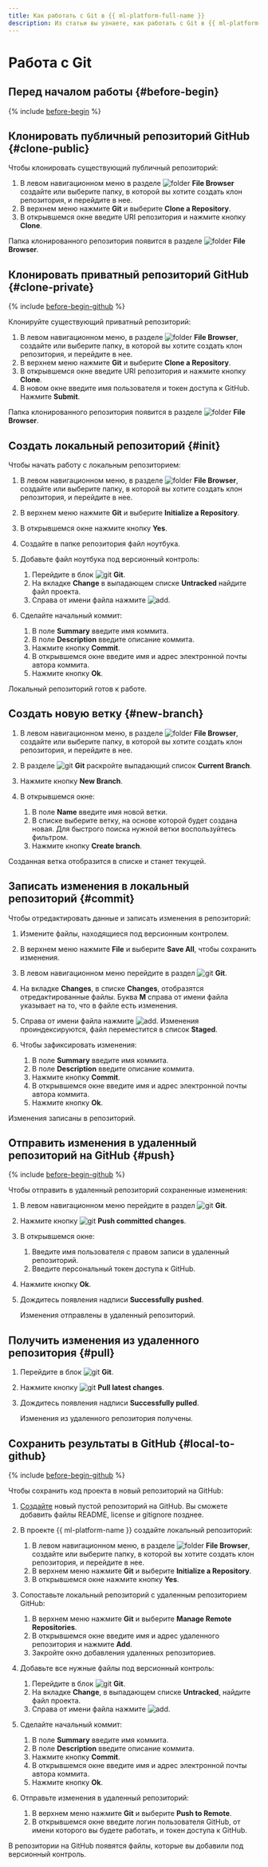```yaml
---
title: Как работать с Git в {{ ml-platform-full-name }}
description: Из статьи вы узнаете, как работать с Git в {{ ml-platform-name }}.
---
```


# Работа с Git

## Перед началом работы {#before-begin}

{% include [before-begin](../../../_includes/datasphere/ui-before-begin.md) %}

## Клонировать публичный репозиторий GitHub {#clone-public}

Чтобы клонировать существующий публичный репозиторий:

1. В левом навигационном меню в разделе ![folder](../../../_assets/datasphere/jupyterlab/folder.svg) **File Browser** создайте или выберите папку, в которой вы хотите создать клон репозитория, и перейдите в нее.
1. В верхнем меню нажмите **Git** и выберите **Clone a Repository**.
1. В открывшемся окне введите URI репозитория и нажмите кнопку **Clone**.

Папка клонированного репозитория появится в разделе ![folder](../../../_assets/datasphere/jupyterlab/folder.svg) **File Browser**.

## Клонировать приватный репозиторий GitHub {#clone-private}

{% include [before-begin-github](../../../_includes/datasphere/before-you-begin-github.md) %}

Клонируйте существующий приватный репозиторий:

1. В левом навигационном меню, в разделе ![folder](../../../_assets/datasphere/jupyterlab/folder.svg) **File Browser**, создайте или выберите папку, в которой вы хотите создать клон репозитория, и перейдите в нее.
1. В верхнем меню нажмите **Git** и выберите **Clone a Repository**.
1. В открывшемся окне введите URI репозитория и нажмите кнопку **Clone**.
1. В новом окне введите имя пользователя и токен доступа к GitHub. Нажмите **Submit**.

Папка клонированного репозитория появится в разделе ![folder](../../../_assets/datasphere/jupyterlab/folder.svg) **File Browser**.

## Создать локальный репозиторий {#init}

Чтобы начать работу с локальным репозиторием:

1. В левом навигационном меню, в разделе ![folder](../../../_assets/datasphere/jupyterlab/folder.svg) **File Browser**, создайте или выберите папку, в которой вы хотите создать клон репозитория, и перейдите в нее.
1. В верхнем меню нажмите **Git** и выберите **Initialize a Repository**.
1. В открывшемся окне нажмите кнопку **Yes**.
1. Создайте в папке репозитория файл ноутбука.
1. Добавьте файл ноутбука под версионный контроль:

    1. Перейдите в блок ![git](../../../_assets/datasphere/jupyterlab/git.svg) **Git**.
    1. На вкладке **Change** в выпадающем списке **Untracked** найдите файл проекта.
    1. Справа от имени файла нажмите ![add](../../../_assets/datasphere/jupyterlab/add.svg).

1. Сделайте начальный коммит:

    1. В поле **Summary** введите имя коммита.
    1. В поле **Description** введите описание коммита.
    1. Нажмите кнопку **Commit**.
    1. В открывшемся окне введите имя и адрес электронной почты автора коммита.
    1. Нажмите кнопку **Ok**.

Локальный репозиторий готов к работе.

## Создать новую ветку {#new-branch}

1. В левом навигационном меню, в разделе ![folder](../../../_assets/datasphere/jupyterlab/folder.svg) **File Browser**, создайте или выберите папку, в которой вы хотите создать клон репозитория, и перейдите в нее.
1. В разделе ![git](../../../_assets/datasphere/jupyterlab/git.svg) **Git** раскройте выпадающий список **Current Branch**.
1. Нажмите кнопку **New Branch**.
1. В открывшемся окне:

    1. В поле **Name** введите имя новой ветки.
    1. В списке выберите ветку, на основе которой будет создана новая. Для быстрого поиска нужной ветки воспользуйтесь фильтром.
    1. Нажмите кнопку **Create branch**.

Созданная ветка отобразится в списке и станет текущей.

## Записать изменения в локальный репозиторий {#commit}

Чтобы отредактировать данные и записать изменения в репозиторий:

1. Измените файлы, находящиеся под версионным контролем.
1. В верхнем меню нажмите **File** и выберите **Save All**, чтобы сохранить изменения.
1. В левом навигационном меню перейдите в раздел ![git](../../../_assets/datasphere/jupyterlab/git.svg) **Git**.
1. На вкладке **Changes**, в списке **Changes**, отобразятся отредактированные файлы. Буква **M** справа от имени файла указывает на то, что в файле есть изменения.
1. Справа от имени файла нажмите ![add](../../../_assets/datasphere/jupyterlab/add.svg). Изменения проиндексируются, файл переместится в список **Staged**.

1. Чтобы зафиксировать изменения:

    1. В поле **Summary** введите имя коммита.
    1. В поле **Description** введите описание коммита.
    1. Нажмите кнопку **Commit**.
    1. В открывшемся окне введите имя и адрес электронной почты автора коммита.
    1. Нажмите кнопку **Ok**.

Изменения записаны в репозиторий.

## Отправить изменения в удаленный репозиторий на GitHub {#push}

{% include [before-begin-github](../../../_includes/datasphere/before-you-begin-github.md) %}

Чтобы отправить в удаленный репозиторий сохраненные изменения:

1. В левом навигационном меню перейдите в раздел ![git](../../../_assets/datasphere/jupyterlab/git.svg) **Git**.
1. Нажмите кнопку ![git](../../../_assets/datasphere/jupyterlab/push.svg) **Push committed changes**.
1. В открывшемся окне:

    1. Введите имя пользователя с правом записи в удаленный репозиторий.
    1. Введите персональный токен доступа к GitHub.

1. Нажмите кнопку **Ok**.
1. Дождитесь появления надписи **Successfully pushed**.

   Изменения отправлены в удаленный репозиторий.

## Получить изменения из удаленного репозитория {#pull}

1. Перейдите в блок ![git](../../../_assets/datasphere/jupyterlab/git.svg) **Git**.
1. Нажмите кнопку ![git](../../../_assets/datasphere/jupyterlab/pull.svg) **Pull latest changes**.
1. Дождитесь появления надписи **Successfully pulled**.

   Изменения из удаленного репозитория получены.

## Сохранить результаты в GitHub {#local-to-github}

{% include [before-begin-github](../../../_includes/datasphere/before-you-begin-github.md) %}

Чтобы сохранить код проекта в новый репозиторий на GitHub:

1. [Создайте](https://docs.github.com/en/repositories/creating-and-managing-repositories/creating-a-new-repository) новый пустой репозиторий на GitHub. Вы сможете добавить файлы README, license и gitignore позднее.
1. В проекте {{ ml-platform-name }} создайте локальный репозиторий:

   1. В левом навигационном меню, в разделе ![folder](../../../_assets/datasphere/jupyterlab/folder.svg) **File Browser**, создайте или выберите папку, в которой вы хотите создать клон репозитория, и перейдите в нее.
   1. В верхнем меню нажмите **Git** и выберите **Initialize a Repository**.
   1. В открывшемся окне нажмите кнопку **Yes**.

1. Сопоставьте локальный репозиторий с удаленным репозиторием GitHub:

   1. В верхнем меню нажмите **Git** и выберите **Manage Remote Repositories**.
   1. В открывшемся окне введите имя и адрес удаленного репозитория и нажмите **Add**.
   1. Закройте окно добавления удаленных репозиториев.

1. Добавьте все нужные файлы под версионный контроль:

   1. Перейдите в блок ![git](../../../_assets/datasphere/jupyterlab/git.svg) **Git**.
   1. На вкладке **Change**, в выпадающем списке **Untracked**, найдите файл проекта.
   1. Справа от имени файла нажмите ![add](../../../_assets/datasphere/jupyterlab/add.svg).

1. Сделайте начальный коммит:

   1. В поле **Summary** введите имя коммита.
   1. В поле **Description** введите описание коммита.
   1. Нажмите кнопку **Commit**.
   1. В открывшемся окне введите имя и адрес электронной почты автора коммита.
   1. Нажмите кнопку **Ok**.

1. Отправьте изменения в удаленный репозиторий:

   1. В верхнем меню нажмите **Git** и выберите **Push to Remote**.
   1. В открывшемся окне введите логин пользователя GitHub, от имени которого вы будете работать, и токен доступа к GitHub.

В репозитории на GitHub появятся файлы, которые вы добавили под версионный контроль.
